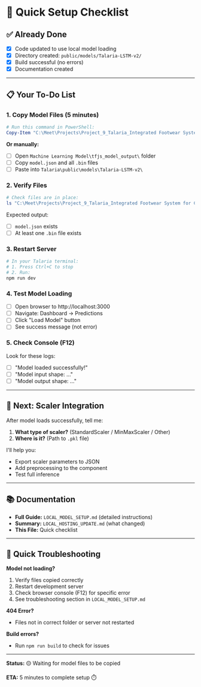 # 🚀 Quick Setup Checklist

## ✅ Already Done
- [x] Code updated to use local model loading
- [x] Directory created: `public/models/Talaria-LSTM-v2/`
- [x] Build successful (no errors)
- [x] Documentation created

---

## 📋 Your To-Do List

### 1. Copy Model Files (5 minutes)
```powershell
# Run this command in PowerShell:
Copy-Item "C:\Meet\Projects\Project_9_Talaria_Integrated Footwear System for Concurrent Cardiovascular and Gait Analysis\Project-Talaria\Machine Learning Model\tfjs_model_output\*" -Destination "C:\Meet\Projects\Project_9_Talaria_Integrated Footwear System for Concurrent Cardiovascular and Gait Analysis\Project-Talaria\Talaria\public\models\Talaria-LSTM-v2\" -Recurse
```

**Or manually:**
- [ ] Open `Machine Learning Model\tfjs_model_output\` folder
- [ ] Copy `model.json` and all `.bin` files
- [ ] Paste into `Talaria\public\models\Talaria-LSTM-v2\`

### 2. Verify Files
```powershell
# Check files are in place:
ls "C:\Meet\Projects\Project_9_Talaria_Integrated Footwear System for Concurrent Cardiovascular and Gait Analysis\Project-Talaria\Talaria\public\models\Talaria-LSTM-v2\"
```

Expected output:
- [ ] `model.json` exists
- [ ] At least one `.bin` file exists

### 3. Restart Server
```powershell
# In your Talaria terminal:
# 1. Press Ctrl+C to stop
# 2. Run:
npm run dev
```

### 4. Test Model Loading
- [ ] Open browser to http://localhost:3000
- [ ] Navigate: Dashboard → Predictions
- [ ] Click "Load Model" button
- [ ] See success message (not error)

### 5. Check Console (F12)
Look for these logs:
- [ ] "Model loaded successfully!"
- [ ] "Model input shape: ..."
- [ ] "Model output shape: ..."

---

## 🎯 Next: Scaler Integration

After model loads successfully, tell me:
1. **What type of scaler?** (StandardScaler / MinMaxScaler / Other)
2. **Where is it?** (Path to `.pkl` file)

I'll help you:
- Export scaler parameters to JSON
- Add preprocessing to the component
- Test full inference

---

## 📚 Documentation

- **Full Guide:** `LOCAL_MODEL_SETUP.md` (detailed instructions)
- **Summary:** `LOCAL_HOSTING_UPDATE.md` (what changed)
- **This File:** Quick checklist

---

## 🐛 Quick Troubleshooting

**Model not loading?**
1. Verify files copied correctly
2. Restart development server
3. Check browser console (F12) for specific error
4. See troubleshooting section in `LOCAL_MODEL_SETUP.md`

**404 Error?**
- Files not in correct folder or server not restarted

**Build errors?**
- Run `npm run build` to check for issues

---

**Status:** 🟡 Waiting for model files to be copied

**ETA:** 5 minutes to complete setup ⏱️

